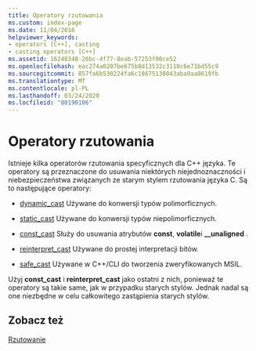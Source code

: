 ```yaml
---
title: Operatory rzutowania
ms.custom: index-page
ms.date: 11/04/2016
helpviewer_keywords:
- operators [C++], casting
- casting operators [C++]
ms.assetid: 16240348-26bc-4f77-8eab-57253f00ce52
ms.openlocfilehash: eac274a0207be675b8d13532c3110c6e71bd55c9
ms.sourcegitcommit: 857fa6b530224fa6c18675138043aba9aa0619fb
ms.translationtype: MT
ms.contentlocale: pl-PL
ms.lasthandoff: 03/24/2020
ms.locfileid: "80190106"
---
```

# <a name="casting-operators"></a>Operatory rzutowania

Istnieje kilka operatorów rzutowania specyficznych dla C++ języka. Te operatory są przeznaczone do usuwania niektórych niejednoznaczności i niebezpieczeństwa związanych ze starym stylem rzutowania języka C. Są to następujące operatory:

- [dynamic_cast](../cpp/dynamic-cast-operator.md) Używane do konwersji typów polimorficznych.

- [static_cast](../cpp/static-cast-operator.md) Używane do konwersji typów niepolimorficznych.

- [const_cast](../cpp/const-cast-operator.md) Służy do usuwania atrybutów **const**, **volatile**i **__unaligned** .

- [reinterpret_cast](../cpp/reinterpret-cast-operator.md) Używane do prostej interpretacji bitów.

- [safe_cast](../extensions/safe-cast-cpp-component-extensions.md) Używane w C++/CLI do tworzenia zweryfikowanych MSIL.

Użyj **const_cast** i **reinterpret_cast** jako ostatni z nich, ponieważ te operatory są takie same, jak w przypadku starych stylów. Jednak nadal są one niezbędne w celu całkowitego zastąpienia starych stylów.

## <a name="see-also"></a>Zobacz też

[Rzutowanie](../cpp/casting.md)
